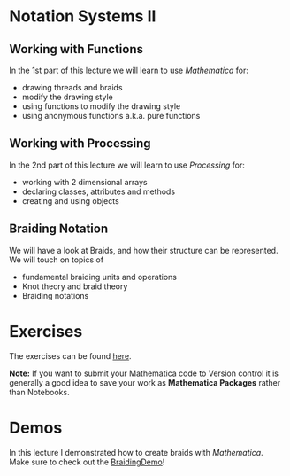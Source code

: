 # Notation Systems II

## Working with Functions

In the 1st part of this lecture we will learn to use *Mathematica* for:

- drawing threads and braids
- modify the drawing style
- using functions to modify the drawing style
- using anonymous functions a.k.a. pure functions

## Working with Processing

In the 2nd part of this lecture we will learn to use *Processing* for:

- working with 2 dimensional arrays
- declaring classes, attributes and methods
- creating and using objects

## Braiding Notation

We will have a look at Braids, and how their structure can be represented.
We will touch on topics of

- fundamental braiding units and operations
- Knot theory and braid theory
- Braiding notations

# Exercises

The exercises can be found [here](exercises).

**Note:**
If you want to submit your Mathematica code to Version control it is generally a good idea to save your work as **Mathematica Packages** rather than Notebooks.

# Demos

In this lecture I demonstrated how to create braids with *Mathematica*.  
Make sure to check out the [BraidingDemo](demos/BraidingDemo.m)!



